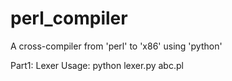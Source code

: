 # perl_compiler
A cross-compiler from 'perl' to 'x86' using 'python'

Part1: Lexer Usage: python lexer.py abc.pl
